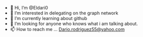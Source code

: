 - 👋 Hi, I’m @Eldari0
- 👀 I’m interested in delegating on the graph network
- 🌱 I’m currently learning about github
- 💞️ I’m looking for anyone who knows what i am talking about.
- 📫 How to reach me ...
Dario.rodriguez55@yahoo.com
<!---
Eldari0/Eldari0 is a ✨ special ✨ repository because its `README.md` (this file) appears on your GitHub profile.
You can click the Preview link to take a look at your changes.
--->
